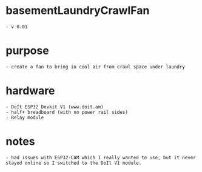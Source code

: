 # basementLaundryCrawlFan
    - v 0.01
    
# purpose
    - create a fan to bring in cool air from crawl space under laundry

# hardware
    - DoIt ESP32 Devkit V1 (www.doit.am)
    - half+ breadboard (with no power rail sides)
    - Relay module

# notes
    - had issues with ESP32-CAM which I really wanted to use, but it never stayed online so I switched to the DoIt V1 module.

